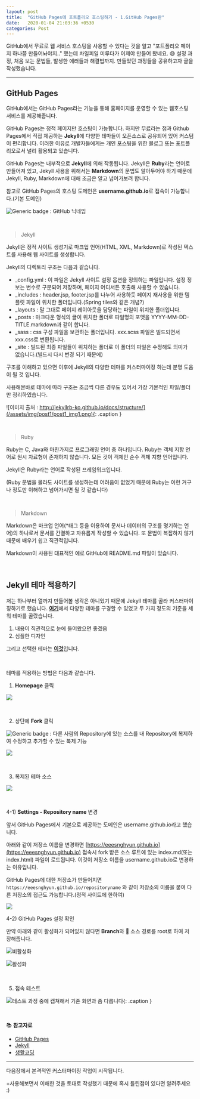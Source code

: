 ```yaml
---
layout: post
title:  "GitHub Pages에 포트폴리오 호스팅하기 - 1.GitHub Pages란"
date:   2020-01-04 21:03:36 +0530
categories: Post
---
```

GitHub에서 무료로 웹 서비스 호스팅을 사용할 수 있다는 것을 알고 "포트폴리오 페이지 하나쯤 만들어놔야지.." 했는데 차일피일 미루다가 이제야 만들어 봤네요. :sweat_smile: 설정 과정, 처음 보는 문법들, 발생한 에러들과 해결법까지. 만들었던 과정들을 공유하고자 글을 작성했습니다.

------

## GitHub Pages

GitHub에서는 GitHub Pages라는 기능을 통해 홈페이지를 운영할 수 있는 웹호스팅 서비스를 제공해줍니다.

GitHub Pages는 정적 페이지만 호스팅이 가능합니다. 하지만 무료라는 점과 Github Pages에서 직접 제공하는 **Jekyll**에 다양한 테마들이 오픈소스로 공유되어 있어 커스텀이 편리합니다. 이러한 이유로 개발자들에게는 개인 포스팅을 위한 블로그 또는 포트폴리오로서 널리 활용되고 있습니다.

GitHub Pages는 내부적으로 **Jekyll**에 의해 작동됩니다.  Jekyll은 **Ruby**라는 언어로 만들어져 있고, Jekyll 사용을 위해서는 **Markdown**의 문법도 알아두어야 하기 때문에 Jekyll, Ruby, Markdown에 대해 조금은 알고 넘어가보려 합니다.

참고로 GitHub Pages의 호스팅 도메인은 **username.github.io**로 접속이 가능합니다.(기본 도메인)

![Generic badge](https://img.shields.io/badge/-username-2E4DA7?style=flat) : GitHub 닉네임

<br>

>  Jekyll

Jekyll은 정적 사이트 생성기로 마크업 언어(HTML, XML, Markdown)로 작성된 텍스트를 사용해 웹 사이트를 생성합니다.

Jekyll의 디렉토리 구조는 다음과 같습니다. 

* _config.yml : 이 파일은 Jekyll 사이트 설정 옵션을 정의하는 파일입니다. 설정 정보는 변수로 구분되어 저장하며, 페이지 어디서든 호출해 사용할 수 있습니다.
* _includes : header.jsp, footer.jsp를 나누어 사용하듯 페이지 재사용을 위한 템플릿 파일이 위치한 폴더입니다.(Spring tiles와 같은 개념?)
* _layouts : 말 그대로 페이지 레이아웃을 담당하는 파일이 위치한 폴더입니다.
* _posts : 마크다운 형식의 글이 위치한 폴더로 파일명의 포맷을 YYYY-MM-DD-TITLE.markdown과 같이 합니다.
* _sass : css 구성 파일을 보관하는 폴더입니다. xxx.scss 파일은 빌드되면서 xxx.css로 변환됩니다.
* _site : 빌드된 최종 파일들이 위치하는 폴더로 이 폴더의 파일은 수정해도 의미가 없습니다.(빌드시 다시 변경 되기 때문에)

구조를 이해하고 있으면 이후에 Jekyll의 다양한 테마를 커스터마이징 하는데 분명 도움이 될 것 입니다.

사용해본바로 테마에 따라 구조는 조금씩 다른 경우도 있어서 가장 기본적인 파일/폴더만 정리하였습니다.

![이미지 출처 : http://jekyllrb-ko.github.io/docs/structure/](/assets/img/post1/post1_img1.png){: .caption }

<br>

> Ruby

Ruby는 C, Java와 마찬가지로 프로그래밍 언어 중 하나입니다. Ruby는 객체 지향 언어로 원시 자료형이 존재하지 않습니다. 모든 것이 객체인 순수 객체 지향 언어입니다.

Jekyll은 Ruby라는 언어로 작성된 프레임워크입니다.

(Ruby 문법을 몰라도 사이트를 생성하는데 어려움이 없었기 때문에 Ruby는 이런 거구나 정도만 이해하고 넘어가시면 될 것 같습니다)

<br>

> Markdown

Markdown은 마크업 언어(*태그 등을 이용하여 문서나 데이터의 구조를 명기하는 언어)의 하나로서 문서를 간결하고 자유롭게 작성할 수 있습니다. 또 문법이 복잡하지 않기 때문에 배우기 쉽고 직관적입니다.

Markdown이 사용된 대표적인 예로 GitHub에 README.md 파일이 있습니다.

<br>

## Jekyll 테마 적용하기

저는 하나부터 열까지 만들어볼 생각은 아니었기 때문에 Jekyll 테마를 골라 커스터마이징하기로 했습니다. [**여기**](http://jekyllthemes.org/)에서 다양한 테마를 구경할 수 있었고 두 가지 정도의 기준을 세워 테마를 골랐습니다.

1. 내용이 직관적으로 눈에 들어왔으면 좋겠음
2. 심플한 디자인

그리고 선택한 테마는 [**이것**](http://jekyllthemes.org/themes/PlainWhite-Jekyll/)입니다.

<br>

테마를 적용하는 방법은 다음과 같습니다.

1) **Homepage** 클릭

![](/assets/img/post1/post1_img2.png)

<br>

2) 상단에 **Fork** 클릭

![Generic badge](https://img.shields.io/badge/-fork-2E4DA7?style=flat) : 다른 사람의 Repository에 있는 소스를 내 Repository에 복제하여 수정하고 추가할 수 있는 복제 기능

![](/assets/img/post1/post1_img3.png)

<br>

3) 복제된 테마 소스

![](/assets/img/post1/post1_img4.png)

<br>

4-1) **Settings - Repository name** 변경

앞서 GitHub Pages에서 기본으로 제공하는 도메인은 username.github.io라고 했습니다.

아래와 같이 저장소 이름을 변경하면 [https://eeesnghyun.github.io](https://eeesnghyun.github.io) 접속시 fork 받은 소스 루트에 있는 index.md(또는 index.html) 파일이 로드됩니다. 이것이 저장소 이름을 username.github.io로 변경하는 이유입니다.

GitHub Pages에 대한 저장소가 만들어지면 `https://eeesnghyun.github.io/repositoryname` 와 같이 저장소의 이름을 붙여 다른 저장소의 접근도 가능합니다.(정적 사이트에 한하여)

![](/assets/img/post1/post1_img5.png)



4-2) GitHub Pages 설정 확인

만약 아래와 같이 활성화가 되어있지 않다면 **Branch**와 :open_file_folder: ​소스 경로를 root로 하여 저장해줍니다.

![비활성화](/assets/img/post1/post1_img6.png "비활성화 상태")

![활성화](/assets/img/post1/post1_img7.png)

<br>

5) 접속 테스트

![테스트 과정 중에 캡쳐해서 기존 화면과 좀 다릅니다](/assets/img/post1/post1_img8.png){: .caption } 

<br>

:books: **참고자료**

* [GitHub Pages](https://pages.github.com/)
* [Jekyll](http://jekyllrb-ko.github.io/docs/)
* [생활코딩](https://opentutorials.org/course/3084/18891)

------

다음장에서 본격적인 커스터마이징 작업이 시작됩니다.

+사용해보면서 이해한 것을 토대로 작성했기 때문에 혹시 틀린점이 있다면 알려주세요 :)